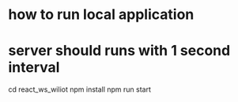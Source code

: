 # how to run local application

# server should runs with 1 second interval

cd react_ws_wiliot
npm install
npm run start
